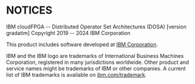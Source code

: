 NOTICES
============

IBM cloudFPGA -- Distributed Operator Set Architectures (DOSA) [version gradatim]
Copyright 2019 -- 2024 IBM Corporation

This product includes software developed at [IBM Corporation](http://www.ibm.com/).

IBM and the IBM logo are trademarks of International Business Machines
Corporation, registered in many jurisdictions worldwide. Other product and
service names might be trademarks of IBM or other companies. A current list
of IBM trademarks is available on [ibm.com/trademark](http://ibm.com/trademark).


